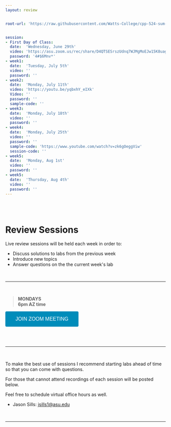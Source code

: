 ```yaml
---
layout: review


root-url: 'https://raw.githubusercontent.com/Watts-College/cpp-524-sum-2022/master/review-sessions/'


session:
- First Day of Class:
  date:  'Wednesday, June 29th'  
  video: 'https://asu.zoom.us/rec/share/D4QTSESrszUdnq7WJMgMoEJw15K8uaggJZh3lYGnsBPLV_3xJvAW-EdP7Hf1SbIu.Gxph20dIo2ZOokMd'
  password: '4#$6Mnv*'
- week1:
  date:  'Tuesday, July 5th'  
  video: ''
  password: ''
- week2:
  date:  'Monday, July 11th'  
  video: 'https://youtu.be/yqbxhY_eIXk'
  Video: ''
  password: ''
  sample-code: '' 
- week3:
  date:  'Monday, July 18th'  
  video: ''
  password: ''
- week4:
  date:  'Monday, July 25th'  
  video: ''
  password: ''
  sample-code: 'https://www.youtube.com/watch?v=zk6gOeggViw' 
  session-code: '' 
- week5:
  date:  'Monday, Aug 1st'  
  video: ''
  password: ''
- week5:
  date:  'Thursday, Aug 4th'  
  video: ''
  password: ''  
---
```





<br><br>

# Review Sessions 

Live review sessions will be held each week in order to: 

* Discuss solutions to labs from the previous week 
* Introduce new topics 
* Answer questions on the the current week's lab 


<br> 
<hr>
<br>


> **MONDAYS**    
> **6pm AZ time** 

<a href='https://asu.zoom.us/j/5870336502' target=""> <button class="zoom">JOIN ZOOM MEETING</button></a>

<br>



<!--  **Add to your calendar:** <a target="_blank" href=""><img border="0" src="https://www.google.com/calendar/images/ext/gc_button1_en.gif"></a>  -->




<br> 
<hr>
<br>


To make the best use of sessions I recommend starting labs ahead of time so that you can come with questions. 

For those that cannot attend recordings of each session will be posted below. 

Feel free to schedule virtual office hours as well.   

* Jason Sills: jsills1@asu.edu


<br> 
<hr>
<br>
<br>





<style>
.zoom {
  background-color: #008CBA; 
  border: none;
  color: white;
  padding: 15px 32px;
  text-align: center;
  text-decoration: none;
  display: inline-block;
  font-size: 16px;
  border-radius: 4px;
}
</style>



